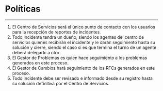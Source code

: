 # Políticas

---

1. El Centro de Servicios será el único punto de contacto con los usuarios para la recepción de reportes de incidentes.
2. Todo incidente tendrá un dueño, siendo los agentes del centro de servicios quienes recibirán el incidente y le darán seguimiento hasta su solución y cierre, siendo el caso si es que termina el turno de un agente deberá delegarlo a otro.
3. El Gestor de Problemas es quien hace seguimiento a los problemas generados en este proceso.
4. El Gestor de Cambios hará seguimiento de los RFCs generados en este proceso.
5. Todo incidente debe ser revisado e informado desde su registro hasta su solución definitiva por el Centro de Servicios.



